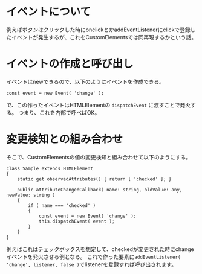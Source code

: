 # イベントについて

例えばボタンはクリックした時にonclickとかaddEventListenerにclickで登録したイベントが発生するが、これをCustomElementsでは同再現するかという話。

# イベントの作成と呼び出し

イベントはnewできるので、以下のようにイベントを作成できる。

```
const event = new Event( 'change' );
```

で、この作ったイベントはHTMLElementの `dispatchEvent` に渡すことで発火する。
つまり、これを内部で呼べばOK。

# 変更検知との組み合わせ

そこで、CustomElementsの値の変更検知と組み合わせて以下のようにする。

```
class Sample extends HTMLElement
{
	static get observedAttributes() { return [ 'checked' ]; }

	public attributeChangedCallback( name: string, oldValue: any, newValue: string )
	{
		if ( name === 'checked' )
		{
			const event = new Event( 'change' );
			this.dispatchEvent( event );
		}
	}
}
```

例えばこれはチェックボックスを想定して、checkedが変更された時にchangeイベントを発火させる例となる。
これで作った要素に`addEventListener( 'change', listener, false )`でlistenerを登録すれば呼び出されます。
